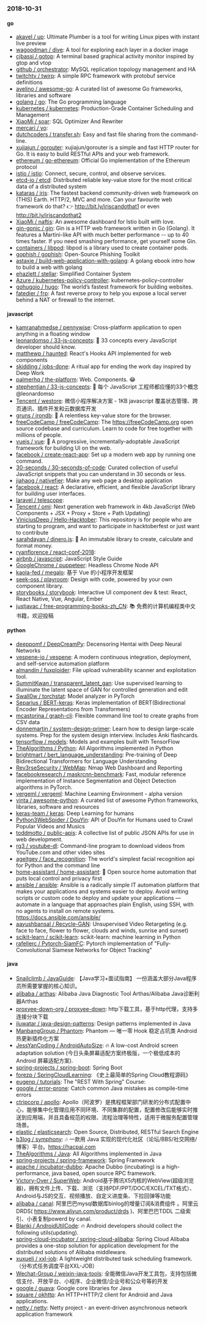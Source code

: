 ### 2018-10-31

#### go
* [akavel / up](https://github.com/akavel/up): Ultimate Plumber is a tool for writing Linux pipes with instant live preview
* [wagoodman / dive](https://github.com/wagoodman/dive): A tool for exploring each layer in a docker image
* [cjbassi / gotop](https://github.com/cjbassi/gotop): A terminal based graphical activity monitor inspired by gtop and vtop
* [github / orchestrator](https://github.com/github/orchestrator): MySQL replication topology management and HA
* [twitchtv / twirp](https://github.com/twitchtv/twirp): A simple RPC framework with protobuf service definitions
* [avelino / awesome-go](https://github.com/avelino/awesome-go): A curated list of awesome Go frameworks, libraries and software
* [golang / go](https://github.com/golang/go): The Go programming language
* [kubernetes / kubernetes](https://github.com/kubernetes/kubernetes): Production-Grade Container Scheduling and Management
* [XiaoMi / soar](https://github.com/XiaoMi/soar): SQL Optimizer And Rewriter
* [mercari / yo](https://github.com/mercari/yo): 
* [dutchcoders / transfer.sh](https://github.com/dutchcoders/transfer.sh): Easy and fast file sharing from the command-line.
* [xujiajun / gorouter](https://github.com/xujiajun/gorouter): xujiajun/gorouter is a simple and fast HTTP router for Go. It is easy to build RESTful APIs and your web framework.
* [ethereum / go-ethereum](https://github.com/ethereum/go-ethereum): Official Go implementation of the Ethereum protocol
* [istio / istio](https://github.com/istio/istio): Connect, secure, control, and observe services.
* [etcd-io / etcd](https://github.com/etcd-io/etcd): Distributed reliable key-value store for the most critical data of a distributed system
* [kataras / iris](https://github.com/kataras/iris): The fastest backend community-driven web framework on (THIS) Earth. HTTP/2, MVC and more. Can your favourite web framework do that? 👉 http://bit.ly/iriscandothat1 or even http://bit.ly/iriscandothat2
* [XiaoMi / naftis](https://github.com/XiaoMi/naftis): An awesome dashboard for Istio built with love.
* [gin-gonic / gin](https://github.com/gin-gonic/gin): Gin is a HTTP web framework written in Go (Golang). It features a Martini-like API with much better performance -- up to 40 times faster. If you need smashing performance, get yourself some Gin.
* [containers / libpod](https://github.com/containers/libpod): libpod is a library used to create container pods.
* [gophish / gophish](https://github.com/gophish/gophish): Open-Source Phishing Toolkit
* [astaxie / build-web-application-with-golang](https://github.com/astaxie/build-web-application-with-golang): A golang ebook intro how to build a web with golang
* [ehazlett / stellar](https://github.com/ehazlett/stellar): Simplified Container System
* [Azure / kubernetes-policy-controller](https://github.com/Azure/kubernetes-policy-controller): kubernetes-policy-controller
* [gohugoio / hugo](https://github.com/gohugoio/hugo): The world’s fastest framework for building websites.
* [fatedier / frp](https://github.com/fatedier/frp): A fast reverse proxy to help you expose a local server behind a NAT or firewall to the internet.

#### javascript
* [kamranahmedse / pennywise](https://github.com/kamranahmedse/pennywise): Cross-platform application to open anything in a floating window
* [leonardomso / 33-js-concepts](https://github.com/leonardomso/33-js-concepts): 📜 33 concepts every JavaScript developer should know.
* [matthewp / haunted](https://github.com/matthewp/haunted): React's Hooks API implemented for web components
* [skidding / jobs-done](https://github.com/skidding/jobs-done): A ritual app for ending the work day inspired by Deep Work
* [palmerhq / the-platform](https://github.com/palmerhq/the-platform): Web. Components. 😂
* [stephentian / 33-js-concepts](https://github.com/stephentian/33-js-concepts): 📜 每个 JavaScript 工程师都应懂的33个概念 @leonardomso
* [Tencent / westore](https://github.com/Tencent/westore): 微信小程序解决方案 - 1KB javascript 覆盖状态管理、跨页通讯、插件开发和云数据库开发
* [gruns / irondb](https://github.com/gruns/irondb): 🔩 A relentless key-value store for the browser.
* [freeCodeCamp / freeCodeCamp](https://github.com/freeCodeCamp/freeCodeCamp): The https://freeCodeCamp.org open source codebase and curriculum. Learn to code for free together with millions of people.
* [vuejs / vue](https://github.com/vuejs/vue): 🖖 A progressive, incrementally-adoptable JavaScript framework for building UI on the web.
* [facebook / create-react-app](https://github.com/facebook/create-react-app): Set up a modern web app by running one command.
* [30-seconds / 30-seconds-of-code](https://github.com/30-seconds/30-seconds-of-code): Curated collection of useful JavaScript snippets that you can understand in 30 seconds or less.
* [jiahaog / nativefier](https://github.com/jiahaog/nativefier): Make any web page a desktop application
* [facebook / react](https://github.com/facebook/react): A declarative, efficient, and flexible JavaScript library for building user interfaces.
* [laravel / telescope](https://github.com/laravel/telescope): 
* [Tencent / omi](https://github.com/Tencent/omi): Next generation web framework in 4kb JavaScript (Web Components + JSX + Proxy + Store + Path Updating)
* [ViniciusDeep / Hello-Hacktober](https://github.com/ViniciusDeep/Hello-Hacktober): This repository is for people who are starting to program, and want to participate in hacktoberfest or just want to contribute
* [sarahdayan / dinero.js](https://github.com/sarahdayan/dinero.js): 💸 An immutable library to create, calculate and format money.
* [ryanflorence / react-conf-2018](https://github.com/ryanflorence/react-conf-2018): 
* [airbnb / javascript](https://github.com/airbnb/javascript): JavaScript Style Guide
* [GoogleChrome / puppeteer](https://github.com/GoogleChrome/puppeteer): Headless Chrome Node API
* [kaola-fed / megalo](https://github.com/kaola-fed/megalo): 基于 Vue 的小程序开发框架
* [seek-oss / playroom](https://github.com/seek-oss/playroom): Design with code, powered by your own component library.
* [storybooks / storybook](https://github.com/storybooks/storybook): Interactive UI component dev & test: React, React Native, Vue, Angular, Ember
* [justjavac / free-programming-books-zh_CN](https://github.com/justjavac/free-programming-books-zh_CN): 📚 免费的计算机编程类中文书籍，欢迎投稿

#### python
* [deeppomf / DeepCreamPy](https://github.com/deeppomf/DeepCreamPy): Decensoring Hentai with Deep Neural Networks
* [vespene-io / vespene](https://github.com/vespene-io/vespene): A modern continuous integration, deployment, and self-service automation platform
* [almandin / fuxploider](https://github.com/almandin/fuxploider): File upload vulnerability scanner and exploitation tool.
* [SummitKwan / transparent_latent_gan](https://github.com/SummitKwan/transparent_latent_gan): Use supervised learning to illuminate the latent space of GAN for controlled generation and edit
* [Swall0w / torchstat](https://github.com/Swall0w/torchstat): Model analyzer in PyTorch
* [Separius / BERT-keras](https://github.com/Separius/BERT-keras): Keras implementation of BERT(Bidirectional Encoder Representations from Transformers)
* [mcastorina / graph-cli](https://github.com/mcastorina/graph-cli): Flexible command line tool to create graphs from CSV data
* [donnemartin / system-design-primer](https://github.com/donnemartin/system-design-primer): Learn how to design large-scale systems. Prep for the system design interview. Includes Anki flashcards.
* [tensorflow / models](https://github.com/tensorflow/models): Models and examples built with TensorFlow
* [TheAlgorithms / Python](https://github.com/TheAlgorithms/Python): All Algorithms implemented in Python
* [brightmart / bert_language_understanding](https://github.com/brightmart/bert_language_understanding): Pre-training of Deep Bidirectional Transformers for Language Understanding
* [Rev3rseSecurity / WebMap](https://github.com/Rev3rseSecurity/WebMap): Nmap Web Dashboard and Reporting
* [facebookresearch / maskrcnn-benchmark](https://github.com/facebookresearch/maskrcnn-benchmark): Fast, modular reference implementation of Instance Segmentation and Object Detection algorithms in PyTorch.
* [vergeml / vergeml](https://github.com/vergeml/vergeml): Machine Learning Environment - alpha version
* [vinta / awesome-python](https://github.com/vinta/awesome-python): A curated list of awesome Python frameworks, libraries, software and resources
* [keras-team / keras](https://github.com/keras-team/keras): Deep Learning for humans
* [Python3WebSpider / DouYin](https://github.com/Python3WebSpider/DouYin): API of DouYin for Humans used to Crawl Popular Videos and Musics
* [toddmotto / public-apis](https://github.com/toddmotto/public-apis): A collective list of public JSON APIs for use in web development.
* [rg3 / youtube-dl](https://github.com/rg3/youtube-dl): Command-line program to download videos from YouTube.com and other video sites
* [ageitgey / face_recognition](https://github.com/ageitgey/face_recognition): The world's simplest facial recognition api for Python and the command line
* [home-assistant / home-assistant](https://github.com/home-assistant/home-assistant): 🏡 Open source home automation that puts local control and privacy first
* [ansible / ansible](https://github.com/ansible/ansible): Ansible is a radically simple IT automation platform that makes your applications and systems easier to deploy. Avoid writing scripts or custom code to deploy and update your applications — automate in a language that approaches plain English, using SSH, with no agents to install on remote systems. https://docs.ansible.com/ansible/
* [aayushbansal / Recycle-GAN](https://github.com/aayushbansal/Recycle-GAN): Unsupervised Video Retargeting (e.g. face to face, flower to flower, clouds and winds, sunrise and sunset)
* [scikit-learn / scikit-learn](https://github.com/scikit-learn/scikit-learn): scikit-learn: machine learning in Python
* [rafellerc / Pytorch-SiamFC](https://github.com/rafellerc/Pytorch-SiamFC): Pytorch implementation of "Fully-Convolutional Siamese Networks for Object Tracking"

#### java
* [Snailclimb / JavaGuide](https://github.com/Snailclimb/JavaGuide): 【Java学习+面试指南】 一份涵盖大部分Java程序员所需要掌握的核心知识。
* [alibaba / arthas](https://github.com/alibaba/arthas): Alibaba Java Diagnostic Tool Arthas/Alibaba Java诊断利器Arthas
* [proxyee-down-org / proxyee-down](https://github.com/proxyee-down-org/proxyee-down): http下载工具，基于http代理，支持多连接分块下载
* [iluwatar / java-design-patterns](https://github.com/iluwatar/java-design-patterns): Design patterns implemented in Java
* [ManbangGroup / Phantom](https://github.com/ManbangGroup/Phantom): Phantom — 唯一零 Hook 稳定占坑类 Android 热更新插件化方案
* [JessYanCoding / AndroidAutoSize](https://github.com/JessYanCoding/AndroidAutoSize): 🔥 A low-cost Android screen adaptation solution (今日头条屏幕适配方案终极版，一个极低成本的 Android 屏幕适配方案).
* [spring-projects / spring-boot](https://github.com/spring-projects/spring-boot): Spring Boot
* [forezp / SpringCloudLearning](https://github.com/forezp/SpringCloudLearning): 《史上最简单的Spring Cloud教程源码》
* [eugenp / tutorials](https://github.com/eugenp/tutorials): The "REST With Spring" Course:
* [google / error-prone](https://github.com/google/error-prone): Catch common Java mistakes as compile-time errors
* [ctripcorp / apollo](https://github.com/ctripcorp/apollo): Apollo（阿波罗）是携程框架部门研发的分布式配置中心，能够集中化管理应用不同环境、不同集群的配置，配置修改后能够实时推送到应用端，并且具备规范的权限、流程治理等特性，适用于微服务配置管理场景。
* [elastic / elasticsearch](https://github.com/elastic/elasticsearch): Open Source, Distributed, RESTful Search Engine
* [b3log / symphony](https://github.com/b3log/symphony): 🎶 一款用 Java 实现的现代化社区（论坛/BBS/社交网络/博客）平台。https://hacpai.com
* [TheAlgorithms / Java](https://github.com/TheAlgorithms/Java): All Algorithms implemented in Java
* [spring-projects / spring-framework](https://github.com/spring-projects/spring-framework): Spring Framework
* [apache / incubator-dubbo](https://github.com/apache/incubator-dubbo): Apache Dubbo (incubating) is a high-performance, java based, open source RPC framework.
* [Victory-Over / SuperWeb](https://github.com/Victory-Over/SuperWeb): Android基于腾讯X5内核的WebView(超级浏览器)，拥有文件上传、下载、浏览（支持PDF/PPT/DOC/EXCEL/TXT格式）、Android与JS的交互、视频播放、自定义进度条、下拉回弹等功能
* [alibaba / canal](https://github.com/alibaba/canal): 阿里巴巴mysql数据库binlog的增量订阅&消费组件 。阿里云DRDS( https://www.aliyun.com/product/drds )、阿里巴巴TDDL 二级索引、小表复制powerd by canal.
* [Blankj / AndroidUtilCode](https://github.com/Blankj/AndroidUtilCode): 🔥 Android developers should collect the following utils(updating).
* [spring-cloud-incubator / spring-cloud-alibaba](https://github.com/spring-cloud-incubator/spring-cloud-alibaba): Spring Cloud Alibaba provides a one-stop solution for application development for the distributed solutions of Alibaba middleware.
* [xuxueli / xxl-job](https://github.com/xuxueli/xxl-job): A lightweight distributed task scheduling framework.（分布式任务调度平台XXL-JOB）
* [Wechat-Group / weixin-java-tools](https://github.com/Wechat-Group/weixin-java-tools): 全能微信Java开发工具包，支持包括微信支付、开放平台、小程序、企业微信/企业号和公众号等的开发
* [google / guava](https://github.com/google/guava): Google core libraries for Java
* [square / okhttp](https://github.com/square/okhttp): An HTTP+HTTP/2 client for Android and Java applications.
* [netty / netty](https://github.com/netty/netty): Netty project - an event-driven asynchronous network application framework
